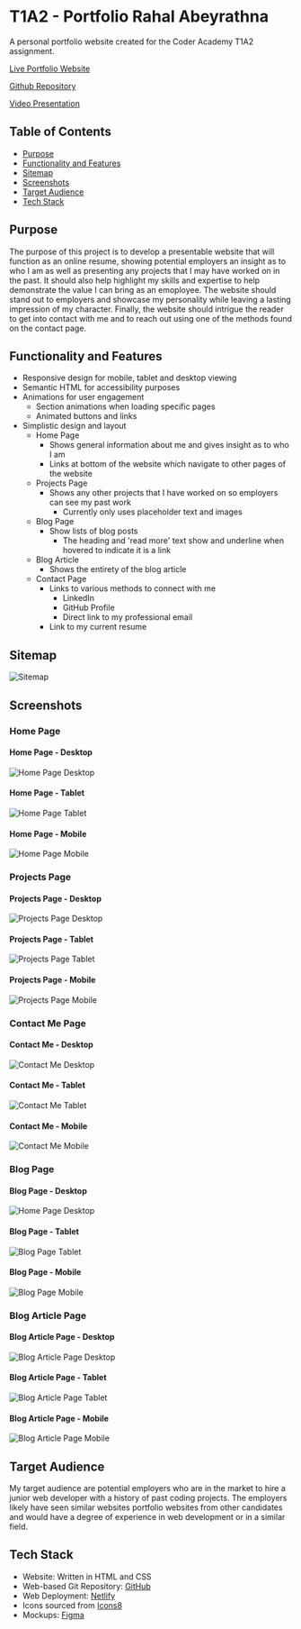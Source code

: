 # T1A2 - Portfolio Rahal Abeyrathna

A personal portfolio website created for the Coder Academy T1A2 assignment.

[Live Portfolio Website](https://portfolio.rabeyrathna.com)

[Github Repository](https://github.com/RAbeyrathna/T1A2-Portfolio)

[Video Presentation]()

## Table of Contents

- [Purpose](#purpose)
- [Functionality and Features](#functionality-and-features)
- [Sitemap](#sitemap)
- [Screenshots](#screenshots)
- [Target Audience](#target-audience)
- [Tech Stack](#tech-stack)

## Purpose

The purpose of this project is to develop a presentable website that will function as an online resume, showing potential employers an insight as to who I am as well as presenting any projects that I may have worked on in the past. It should also help highlight my skills and expertise to help demonstrate the value I can bring as an emoployee. The website should stand out to employers and showcase my personality while leaving a lasting impression of my character. Finally, the website should intrigue the reader to get into contact with me and to reach out using one of the methods found on the contact page.

## Functionality and Features

- Responsive design for mobile, tablet and desktop viewing
- Semantic HTML for accessibility purposes
- Animations for user engagement
  - Section animations when loading specific pages
  - Animated buttons and links
- Simplistic design and layout
  - Home Page
    - Shows general information about me and gives insight as to who I am
    - Links at bottom of the website which navigate to other pages of the website
  - Projects Page
    - Shows any other projects that I have worked on so employers can see my past work
      - Currently only uses placeholder text and images
  - Blog Page
    - Show lists of blog posts
      - The heading and 'read more' text show and underline when hovered to indicate it is a link
  - Blog Article
    - Shows the entirety of the blog article
  - Contact Page
    - Links to various methods to connect with me
      - LinkedIn
      - GitHub Profile
      - Direct link to my professional email
    - Link to my current resume

## Sitemap

![Sitemap](docs/Sitemap.png "Sitemap")

## Screenshots

### Home Page

#### Home Page - Desktop

![Home Page Desktop](docs/Screenshots/Desktop/home-page-desktop.png "Home Page Desktop")

#### Home Page - Tablet

![Home Page Tablet](docs/Screenshots/Tablet/home-page-tablet.png "Home Page Tablet")

#### Home Page - Mobile

![Home Page Mobile](docs/Screenshots/Mobile/home-page-mobile.png "Home Page Mobile")

### Projects Page

#### Projects Page - Desktop

![Projects Page Desktop](docs/Screenshots/Desktop/projects-page-desktop.png "Projects Page Desktop")

#### Projects Page - Tablet

![Projects Page Tablet](docs/Screenshots/Tablet/projects-page-tablet.png "Projects Page Tablet")

#### Projects Page - Mobile

![Projects Page Mobile](docs/Screenshots/Mobile/projects-page-mobile.png "Projects Page Mobile")

### Contact Me Page

#### Contact Me - Desktop

![Contact Me Desktop](docs/Screenshots/Desktop/contact-page-desktop.png "Contact Me Desktop")

#### Contact Me - Tablet

![Contact Me Tablet](docs/Screenshots/Tablet/contact-page-tablet.png "Contact Me Tablet")

#### Contact Me - Mobile

![Contact Me Mobile](docs/Screenshots/Mobile/contact-page-mobile.png "Contact Me Mobile")

### Blog Page

#### Blog Page - Desktop

![Home Page Desktop](docs/Screenshots/Desktop/blog-page-desktop.png "Blog Page Desktop")

#### Blog Page - Tablet

![Blog Page Tablet](docs/Screenshots/Tablet/blog-page-tablet.png "Blog Page Tablet")

#### Blog Page - Mobile

![Blog Page Mobile](docs/Screenshots/Mobile/blog-page-mobile.png "Blog Page Mobile")

### Blog Article Page

#### Blog Article Page - Desktop

![Blog Article Page Desktop](docs/Screenshots/Desktop/blog-article-desktop.png "Blog Article Page Desktop")

#### Blog Article Page - Tablet

![Blog Article Page Tablet](docs/Screenshots/Tablet/blog-article-tablet.png "Blog Article Page Tablet")

#### Blog Article Page - Mobile

![Blog Article Page Mobile](docs/Screenshots/Mobile/blog-article-mobile.png "Blog Article Page Mobile")

## Target Audience

My target audience are potential employers who are in the market to hire a junior web developer with a history of past coding projects. The employers likely have seen similar websites portfolio websites from other candidates and would have a degree of experience in web development or in a similar field.

## Tech Stack

- Website: Written in HTML and CSS
- Web-based Git Repository: [GitHub](https://app.diagrams.net/)
- Web Deployment: [Netlify](https://app.netlify.com/)
- Icons sourced from [Icons8](https://icons8.com/)
- Mockups: [Figma](https://www.figma.com/)
